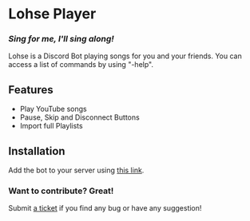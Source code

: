 # Lohse Player
### _Sing for me, I'll sing along!_

Lohse is a Discord Bot playing songs for you and your friends.
You can access a list of commands by using "-help".

## Features

- Play YouTube songs
- Pause, Skip and Disconnect Buttons
- Import full Playlists

## Installation

Add the bot to your server using [this link](https://discord.com/api/oauth2/authorize?client_id=923261950144708659&permissions=8&scope=bot).

### Want to contribute? Great!

Submit [a ticket](https://github.com/Loadren/lohse-player/issues/new) if you find any bug or have any suggestion!